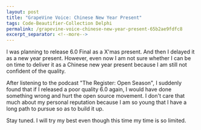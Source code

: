 ```yaml
---
layout: post
title: "GrapeVine Voice: Chinese New Year Present"
tags: Code-Beautifier-Collection Delphi
permalink: /grapevine-voice-chinese-new-year-present-65b2ae9fdfc8
excerpt_separator: <!--more-->
---
```

I was planning to release 6.0 Final as a X'mas present. And then I delayed it as a new year present. However, even now I am not sure whether I can be on time to deliver it as a Chinese new year present because I am still not confident of the quality.

After listening to the podcast "The Register: Open Season", I suddenly found that if I released a poor quality 6.0 again, I would have done something wrong and hurt the open source movement. I don't care that much about my personal reputation because I am so young that I have a long path to pursue so as to build it up.

Stay tuned. I will try my best even though this time my time is so limited.
<!--more-->